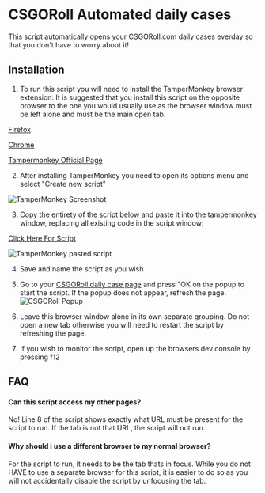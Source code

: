 
# CSGORoll Automated daily cases

This script automatically opens your CSGORoll.com daily cases everday so that you don't have to worry about it!
## Installation

1. To run this script you will need to install the TamperMonkey browser extension:
It is suggested that you install this script on the opposite browser to the one you would usually use as the browser window must be left alone and must be the main open tab.

[Firefox](https://addons.mozilla.org/en-GB/firefox/addon/tampermonkey/?utm_source=addons.mozilla.org&utm_medium=referral&utm_content=search)

[Chrome](https://chrome.google.com/webstore/detail/tampermonkey/dhdgffkkebhmkfjojejmpbldmpobfkfo)

[Tampermonkey Official Page](https://www.tampermonkey.net/)

2. After installing TamperMonkey you need to open its options menu and select "Create new script"

![TamperMonkey Screenshot](https://i.imgur.com/FoMNpYl.png)

3. Copy the entirety of the script below and paste it into the tampermonkey window, replacing all existing code in the script window:

[Click Here For Script](https://github.com/notcreeperdude/CSGOROLL-Daily-Script/blob/main/main.js)

![TamperMonkey pasted script](https://imgur.com/e39Ta2C.png)

4. Save and name the script as you wish

5. Go to your [CSGORoll daily case page](https://www.csgoroll.com/en/boxes/world/daily-free) and press "OK on the popup to start the script.
If the popup does not appear, refresh the page.
![CSGORoll Popup](https://imgur.com/Udsd3oG.png)

6. Leave this browser window alone in its own separate grouping. Do not open a new tab otherwise you will need to restart the script by refreshing the page.

7. If you wish to monitor the script, open up the browsers dev console by pressing f12




    
## FAQ

#### Can this script access my other pages?

No! 
Line 8 of the script shows exactly what URL must be present for the script to run. If the tab is not that URL, the script will not run.

#### Why should i use a different browser to my normal browser?

For the script to run, it needs to be the tab thats in focus. While you do not HAVE to use a separate browser for this script, it is easier to do so as you will not accidentally disable the script by unfocusing the tab.

